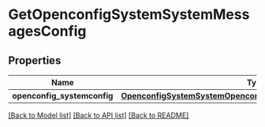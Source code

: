 # GetOpenconfigSystemSystemMessagesConfig

## Properties
Name | Type | Description | Notes
------------ | ------------- | ------------- | -------------
**openconfig_systemconfig** | [**OpenconfigSystemSystemOpenconfigsystemsystemMessagesConfig**](OpenconfigSystemSystemOpenconfigsystemsystemMessagesConfig.md) |  | [optional] 

[[Back to Model list]](../README.md#documentation-for-models) [[Back to API list]](../README.md#documentation-for-api-endpoints) [[Back to README]](../README.md)



